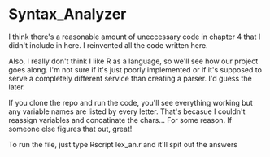 # Syntax_Analyzer
I think there's a reasonable amount of uneccessary code in chapter 4 that I didn't include in here.  I reinvented all the code written here.  

Also, I really don't think I like R as a language, so we'll see how our project goes along.  I'm not sure if it's just poorly implemented or if it's
supposed to serve a completely different service than creating a parser.  I'd guess the later. 

If you clone the repo and run the code, you'll see everything working but any variable names are listed by every letter.
That's becasue I couldn't reassign variables and concatinate the chars...  For some reason.  If someone else figures that out, great!

To run the file, just type Rscript lex_an.r and it'll spit out the answers
